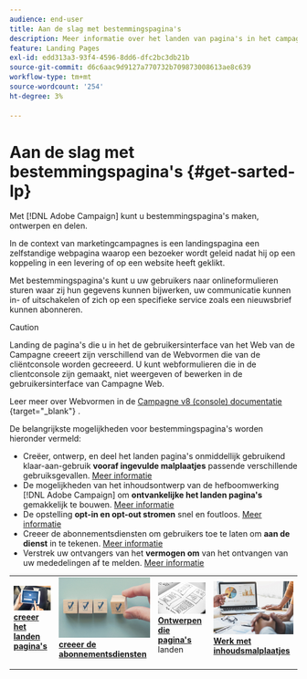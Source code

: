 ```yaml
---
audience: end-user
title: Aan de slag met bestemmingspagina's
description: Meer informatie over het landen van pagina's in het campagneweb
feature: Landing Pages
exl-id: edd313a3-93f4-4596-8dd6-dfc2bc3db21b
source-git-commit: d6c6aac9d9127a770732b709873008613ae8c639
workflow-type: tm+mt
source-wordcount: '254'
ht-degree: 3%

---
```


# Aan de slag met bestemmingspagina&#39;s {#get-sarted-lp}

Met [!DNL Adobe Campaign] kunt u bestemmingspagina&#39;s maken, ontwerpen en delen.

In de context van marketingcampagnes is een landingspagina een zelfstandige webpagina waarop een bezoeker wordt geleid nadat hij op een koppeling in een levering of op een website heeft geklikt.

Met bestemmingspagina&#39;s kunt u uw gebruikers naar onlineformulieren sturen waar zij hun gegevens kunnen bijwerken, uw communicatie kunnen in- of uitschakelen of zich op een specifieke service zoals een nieuwsbrief kunnen abonneren.

>[!CAUTION]
>
>Landing de pagina&#39;s die u in het de gebruikersinterface van het Web van de Campagne creeert zijn verschillend van de Webvormen die van de cliëntconsole worden gecreeerd. U kunt webformulieren die in de clientconsole zijn gemaakt, niet weergeven of bewerken in de gebruikersinterface van Campagne Web.
>
>Leer meer over Webvormen in de [ Campagne v8 (console) documentatie ](https://experienceleague.adobe.com/docs/campaign/campaign-v8/content/webapps.html?lang=nl-NL){target="_blank"} .

De belangrijkste mogelijkheden voor bestemmingspagina&#39;s worden hieronder vermeld:

* Creëer, ontwerp, en deel het landen pagina&#39;s onmiddellijk gebruikend klaar-aan-gebruik **vooraf ingevulde malplaatjes** passende verschillende gebruiksgevallen. [Meer informatie](create-lp.md)
* De mogelijkheden van het inhoudsontwerp van de hefboomwerking [!DNL Adobe Campaign] om **ontvankelijke het landen pagina&#39;s** gemakkelijk te bouwen. [Meer informatie](lp-content.md)
* De opstelling **opt-in en opt-out stromen** snel en foutloos. [Meer informatie](lp-use-cases.md)
* Creeer de abonnementsdiensten om gebruikers toe te laten om **aan de dienst** in te tekenen. [Meer informatie](lp-use-cases.md#lp-subscription)
* Verstrek uw ontvangers van het **vermogen om** van het ontvangen van uw mededelingen af te melden. [Meer informatie](lp-use-cases.md#lp-unsubscription)
  <!--Send a **confirmation email** upon opt-in or opt-out.-->

<table style="table-layout:fixed"><tr style="border: 0;">
<td>
<a href="create-lp.md">
<img alt="bestemmingspagina&apos;s maken met vooraf ingevulde sjablonen" src="../assets/do-not-localize/lp-subscription.jpeg">
</a>
<div><a href="create-lp.md"><strong> creeer het landen pagina's </strong>
</div>
<p>
</td>
<td>
<a href="../audience/manage-services.md">
<img alt="Abonnementsservices voor gebruikers instellen" src="../assets/do-not-localize/lp-list.jpg">
</a>
<div>
<a href="../audience/manage-services.md"><strong> creeer de abonnementsdiensten </strong></a>
</div>
<p></td>
<td>
<a href="lp-content.md">
<img alt="Responsieve bestemmingspagina&apos;s ontwerpen" src="../assets/do-not-localize/lp-design.jpg">
</a>
<div>
<a href="lp-content.md"><strong> Ontwerpen die pagina's </strong></a> landen
</div>
<p>
</td>
<td>
<a href="lp-templates.md">
<img alt="Werken met inhoudssjablonen voor het landen van pagina&apos;s" src="../assets/do-not-localize/lp-reporting.jpg">
</a>
<div>
<a href="lp-templates.md"><strong> Werk met inhoudsmalplaatjes </strong></a>
</div>
<p>
</td>
</tr></table>